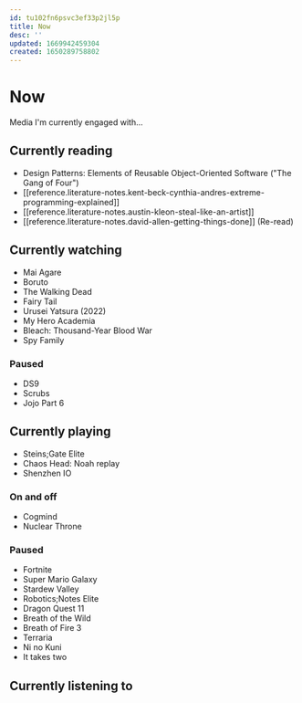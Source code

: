```yaml
---
id: tu102fn6psvc3ef33p2jl5p
title: Now
desc: ''
updated: 1669942459304
created: 1650289758802
---
```


# Now

Media I'm currently engaged with...

## Currently reading
- Design Patterns: Elements of Reusable Object-Oriented Software ("The Gang of Four")
- [[reference.literature-notes.kent-beck-cynthia-andres-extreme-programming-explained]]
- [[reference.literature-notes.austin-kleon-steal-like-an-artist]]
- [[reference.literature-notes.david-allen-getting-things-done]] (Re-read)

## Currently watching
- Mai Agare
- Boruto
- The Walking Dead
- Fairy Tail
- Urusei Yatsura (2022)
- My Hero Academia
- Bleach: Thousand-Year Blood War
- Spy Family

### Paused
- DS9
- Scrubs
- Jojo Part 6

## Currently playing
- Steins;Gate Elite
- Chaos Head: Noah replay
- Shenzhen IO

### On and off
- Cogmind
- Nuclear Throne

### Paused
- Fortnite
- Super Mario Galaxy
- Stardew Valley
- Robotics;Notes Elite
- Dragon Quest 11
- Breath of the Wild
- Breath of Fire 3
- Terraria
- Ni no Kuni
- It takes two

## Currently listening to

